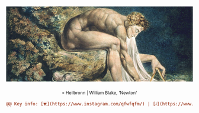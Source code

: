 ![](./img/template5_github.png)
<p align="center"> <sub>⌖ Heilbronn | William Blake, 'Newton' </sub></p>

```diff
@@ Key info: [𝝿](https://www.instagram.com/qfwfqfm/) | [𝒾](https://www.linkedin.com/feed/) 
```


